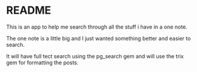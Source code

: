 # README

This is an app to help me search through all the stuff i have in a one note.

The one note is a little big and I just wanted something better and easier to search.

It will have full tect search using the pg_search gem and will use the trix gem for formatting the posts.